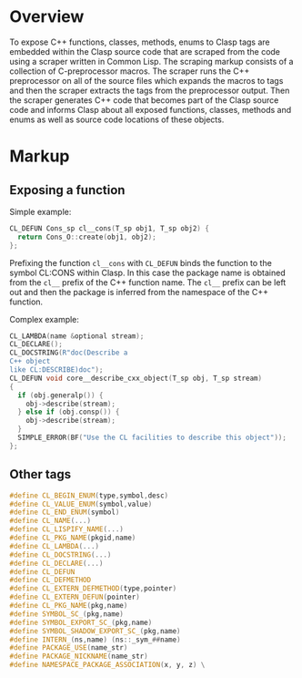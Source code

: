 # Overview

To expose C++ functions, classes, methods, enums to Clasp tags are embedded within the Clasp source code that are scraped from the code using a scraper written in Common Lisp.  The scraping markup consists of a collection of C-preprocessor macros.  The scraper runs the C++ preprocessor on all of the source files which expands the macros to tags and then the scraper extracts the tags from the preprocessor output. Then the scraper generates C++ code that becomes part of the Clasp source code and informs Clasp about all exposed functions, classes, methods and enums as well as source code locations of these objects.

# Markup
## Exposing a function
Simple example:
```C++
CL_DEFUN Cons_sp cl__cons(T_sp obj1, T_sp obj2) {
  return Cons_O::create(obj1, obj2);
};
```
Prefixing the function ```cl__cons``` with ```CL_DEFUN``` binds the function to the symbol CL:CONS within Clasp. In this case the package name is obtained from the ```cl__``` prefix of the C++ function name.  The ```cl__``` prefix can be left out and then the package is inferred from the namespace of the C++ function.

Complex example:
```C++
CL_LAMBDA(name &optional stream);
CL_DECLARE();
CL_DOCSTRING(R"doc(Describe a
C++ object
like CL:DESCRIBE)doc");
CL_DEFUN void core__describe_cxx_object(T_sp obj, T_sp stream)
{
  if (obj.generalp()) {
    obj->describe(stream);
  } else if (obj.consp()) {
    obj->describe(stream);
  }
  SIMPLE_ERROR(BF("Use the CL facilities to describe this object"));
};
```

## Other tags
```C++
#define CL_BEGIN_ENUM(type,symbol,desc)
#define CL_VALUE_ENUM(symbol,value)
#define CL_END_ENUM(symbol)
#define CL_NAME(...)
#define CL_LISPIFY_NAME(...)
#define CL_PKG_NAME(pkgid,name)
#define CL_LAMBDA(...)
#define CL_DOCSTRING(...)
#define CL_DECLARE(...)
#define CL_DEFUN
#define CL_DEFMETHOD
#define CL_EXTERN_DEFMETHOD(type,pointer)
#define CL_EXTERN_DEFUN(pointer)
#define CL_PKG_NAME(pkg,name)
#define SYMBOL_SC_(pkg,name)
#define SYMBOL_EXPORT_SC_(pkg,name)
#define SYMBOL_SHADOW_EXPORT_SC_(pkg,name)
#define INTERN_(ns,name) (ns::_sym_##name)
#define PACKAGE_USE(name_str)
#define PACKAGE_NICKNAME(name_str)
#define NAMESPACE_PACKAGE_ASSOCIATION(x, y, z) \
```
